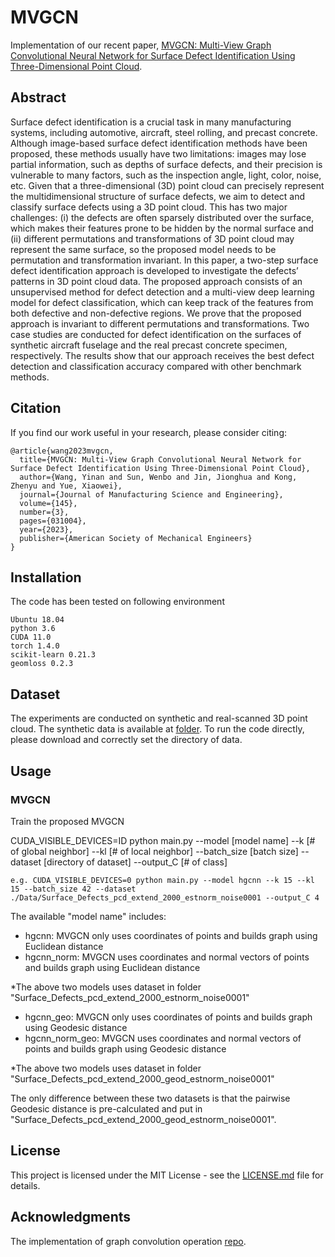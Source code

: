 # MVGCN

Implementation of our recent paper, [MVGCN: Multi-View Graph Convolutional Neural Network for Surface Defect Identification Using Three-Dimensional Point Cloud](https://asmedigitalcollection.asme.org/manufacturingscience/article/145/3/031004/1148268/MVGCN-Multi-View-Graph-Convolutional-Neural).

## Abstract
Surface defect identification is a crucial task in many manufacturing systems, including automotive, aircraft, steel rolling, and precast concrete. Although image-based surface defect identification methods have been proposed, these methods usually have two limitations: images may lose partial information, such as depths of surface defects, and their precision is vulnerable to many factors, such as the inspection angle, light, color, noise, etc. Given that a three-dimensional (3D) point cloud can precisely represent the multidimensional structure of surface defects, we aim to detect and classify surface defects using a 3D point cloud. This has two major challenges: (i) the defects are often sparsely distributed over the surface, which makes their features prone to be hidden by the normal surface and (ii) different permutations and transformations of 3D point cloud may represent the same surface, so the proposed model needs to be permutation and transformation invariant. In this paper, a two-step surface defect identification approach is developed to investigate the defects’ patterns in 3D point cloud data. The proposed approach consists of an unsupervised method for defect detection and a multi-view deep learning model for defect classification, which can keep track of the features from both defective and non-defective regions. We prove that the proposed approach is invariant to different permutations and transformations. Two case studies are conducted for defect identification on the surfaces of synthetic aircraft fuselage and the real precast concrete specimen, respectively. The results show that our approach receives the best defect detection and classification accuracy compared with other benchmark methods.

## Citation

If you find our work useful in your research, please consider citing:

```
@article{wang2023mvgcn,
  title={MVGCN: Multi-View Graph Convolutional Neural Network for Surface Defect Identification Using Three-Dimensional Point Cloud},
  author={Wang, Yinan and Sun, Wenbo and Jin, Jionghua and Kong, Zhenyu and Yue, Xiaowei},
  journal={Journal of Manufacturing Science and Engineering},
  volume={145},
  number={3},
  pages={031004},
  year={2023},
  publisher={American Society of Mechanical Engineers}
}
```

## Installation

The code has been tested on following environment

```
Ubuntu 18.04
python 3.6
CUDA 11.0
torch 1.4.0
scikit-learn 0.21.3
geomloss 0.2.3
```

## Dataset
The experiments are conducted on synthetic and real-scanned 3D point cloud. The synthetic data is available at [folder](). To run the code directly, please download and correctly set the directory of data.

## Usage

### MVGCN

Train the proposed MVGCN

CUDA_VISIBLE_DEVICES=ID python main.py --model [model name] --k [# of global neighbor] --kl [# of local neighbor] --batch_size [batch size] --dataset [directory of dataset] --output_C [# of class]

```
e.g. CUDA_VISIBLE_DEVICES=0 python main.py --model hgcnn --k 15 --kl 15 --batch_size 42 --dataset ./Data/Surface_Defects_pcd_extend_2000_estnorm_noise0001 --output_C 4
```
The available "model name" includes:

* hgcnn: MVGCN only uses coordinates of points and builds graph using Euclidean distance
* hgcnn_norm: MVGCN uses coordinates and normal vectors of points and builds graph using Euclidean distance

*The above two models uses dataset in folder "Surface_Defects_pcd_extend_2000_estnorm_noise0001"

* hgcnn_geo: MVGCN only uses coordinates of points and builds graph using Geodesic distance
* hgcnn_norm_geo: MVGCN uses coordinates and normal vectors of points and builds graph using Geodesic distance

*The above two models uses dataset in folder "Surface_Defects_pcd_extend_2000_geod_estnorm_noise0001"

The only difference between these two datasets is that the pairwise Geodesic distance is pre-calculated and put in "Surface_Defects_pcd_extend_2000_geod_estnorm_noise0001".

## License

This project is licensed under the MIT License - see the [LICENSE.md](https://github.com/wyn430/MVGCN/blob/master/LICENSE) file for details.

## Acknowledgments

The implementation of graph convolution operation [repo](https://github.com/WangYueFt/dgcnn).
